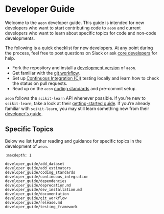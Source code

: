 # Developer Guide

Welcome to the `aeon` developer guide. This guide is intended for new developers who
want to start contributing code to `aeon` and current developers who want to learn
about specific topics for code and non-code developments.

The following is a quick checklist for new developers. At any point during the process,
feel free to post questions on Slack or ask [core developers](./about.md#core-developers)
for help.

- Fork the repository and install a [development version](developer_guide/dev_installation.md)
of `aeon`.
- Get familiar with the [git workflow](developer_guide/git_workflow.rst).
- Set up [Continuous Integration (CI)](developer_guide/continuous_integration.rst)
testing locally and learn how to check the status on pull requests.
- Read up on the `aeon` [coding standards](developer_guide/coding_standards.rst) and
pre-commit setup.

`aeon` follows the `scikit-learn` API whenever possible. If you’re new to
`scikit-learn`, take a look at their [getting-started guide](https://scikit-learn.org/stable/getting_started.html).
If you’re already familiar with `scikit-learn`, you may still learn something new from
their [developer's guide](https://scikit-learn.org/stable/developers/index.html).

## Specific Topics

Below we list further reading and guidance for specific topics in the development of
`aeon`.

```{toctree}
:maxdepth: 1

developer_guide/add_dataset
developer_guide/add_estimators
developer_guide/coding_standards
developer_guide/continuous_integration
developer_guide/dependencies
developer_guide/deprecation.md
developer_guide/dev_installation.md
developer_guide/documentation
developer_guide/git_workflow
developer_guide/release.md
developer_guide/testing_framework
```
